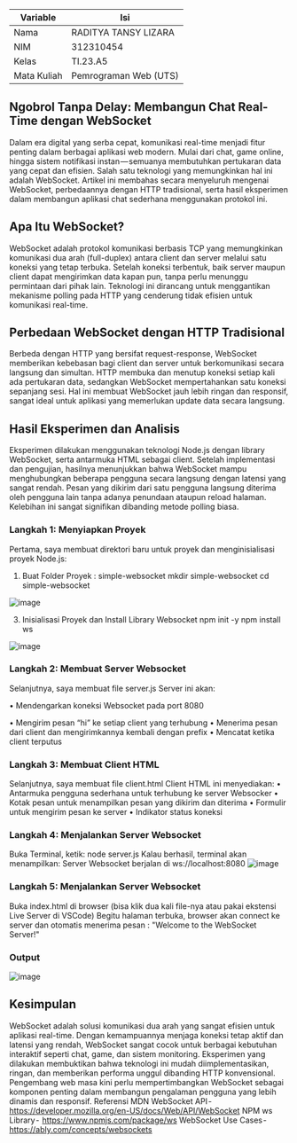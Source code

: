 | Variable | Isi |
| -------- | --- |
| Nama | RADITYA TANSY LIZARA  |
| NIM | 312310454 |
| Kelas | TI.23.A5 |
| Mata Kuliah | Pemrograman Web (UTS) |

## Ngobrol Tanpa Delay: Membangun Chat Real-Time dengan WebSocket ##
Dalam era digital yang serba cepat, komunikasi real-time menjadi fitur penting dalam berbagai aplikasi web modern. Mulai dari chat, game online, hingga sistem notifikasi instan — semuanya membutuhkan pertukaran data yang cepat dan efisien. Salah satu teknologi yang memungkinkan hal ini adalah WebSocket. Artikel ini membahas secara menyeluruh mengenai WebSocket, perbedaannya dengan HTTP tradisional, serta hasil eksperimen dalam membangun aplikasi chat sederhana menggunakan protokol ini.
## Apa Itu WebSocket? ##
WebSocket adalah protokol komunikasi berbasis TCP yang memungkinkan komunikasi dua arah (full-duplex) antara client dan server melalui satu koneksi yang tetap terbuka. Setelah koneksi terbentuk, baik server maupun client dapat mengirimkan data kapan pun, tanpa perlu menunggu permintaan dari pihak lain. Teknologi ini dirancang untuk menggantikan mekanisme polling pada HTTP yang cenderung tidak efisien untuk komunikasi real-time.
## Perbedaan WebSocket dengan HTTP Tradisional ##
Berbeda dengan HTTP yang bersifat request-response, WebSocket memberikan kebebasan bagi client dan server untuk berkomunikasi secara langsung dan simultan. HTTP membuka dan menutup koneksi setiap kali ada pertukaran data, sedangkan WebSocket mempertahankan satu koneksi sepanjang sesi. Hal ini membuat WebSocket jauh lebih ringan dan responsif, sangat ideal untuk aplikasi yang memerlukan update data secara langsung.
## Hasil Eksperimen dan Analisis ##
Eksperimen dilakukan menggunakan teknologi Node.js dengan library WebSocket, serta antarmuka HTML sebagai client. Setelah implementasi dan pengujian, hasilnya menunjukkan bahwa WebSocket mampu menghubungkan beberapa pengguna secara langsung dengan latensi yang sangat rendah. Pesan yang dikirim dari satu pengguna langsung diterima oleh pengguna lain tanpa adanya penundaan ataupun reload halaman. Kelebihan ini sangat signifikan dibanding metode polling biasa.
### Langkah 1: Menyiapkan Proyek ###
Pertama, saya membuat direktori baru untuk proyek dan menginisialisasi proyek Node.js:
1.	Buat Folder Proyek : simple-websocket
mkdir simple-websocket
cd simple-websocket

![image](https://github.com/user-attachments/assets/dc2037e0-545c-4bd7-9f5c-8f54c6c326f2)

3. Inisialisasi Proyek dan Install Library Websocket
npm init -y
npm install ws

  ![image](https://github.com/user-attachments/assets/63183a28-ad1b-422f-b226-6e89d64eaeac)
  
### Langkah 2: Membuat Server Websocket ###
Selanjutnya, saya membuat file server.js
Server ini akan:

•	Mendengarkan koneksi Websocket pada port 8080

•	Mengirim pesan “hi” ke setiap client yang terhubung
•	Menerima pesan dari client dan mengirimkannya kembali dengan prefix
•	Mencatat ketika client terputus
### Langkah 3: Membuat Client HTML ###
Selanjutnya, saya membuat file client.html
Client HTML ini menyediakan:
•	Antarmuka pengguna sederhana untuk terhubung ke server Websocker
•	Kotak pesan untuk menampilkan pesan yang dikirim dan diterima
•	Formulir untuk mengirim pesan ke server
•	Indikator status koneksi
### Langkah 4: Menjalankan Server Websocket ###
Buka Terminal, ketik:
node server.js
Kalau berhasil, terminal akan menampilkan:
Server Websocket berjalan di ws://localhost:8080
![image](https://github.com/user-attachments/assets/b4f4a5a1-3e3b-44e3-a6a7-522cd517d8a9)

### Langkah 5: Menjalankan Server Websocket ###
Buka index.html di browser (bisa klik dua kali file-nya atau pakai ekstensi Live Server di VSCode)
Begitu halaman terbuka, browser akan connect ke server dan otomatis menerima pesan : "Welcome to the WebSocket Server!"

### Output ###
![image](https://github.com/user-attachments/assets/cc3ae834-415e-47a8-8fdd-314a82178a3e)

## Kesimpulan ##
WebSocket adalah solusi komunikasi dua arah yang sangat efisien untuk aplikasi real-time. Dengan kemampuannya menjaga koneksi tetap aktif dan latensi yang rendah, WebSocket sangat cocok untuk berbagai kebutuhan interaktif seperti chat, game, dan sistem monitoring. Eksperimen yang dilakukan membuktikan bahwa teknologi ini mudah diimplementasikan, ringan, dan memberikan performa unggul dibanding HTTP konvensional. Pengembang web masa kini perlu mempertimbangkan WebSocket sebagai komponen penting dalam membangun pengalaman pengguna yang lebih dinamis dan responsif.
Referensi
MDN WebSocket API - 
https://developer.mozilla.org/en-US/docs/Web/API/WebSocket
NPM ws Library - 
https://www.npmjs.com/package/ws
WebSocket Use Cases - 
https://ably.com/concepts/websockets
